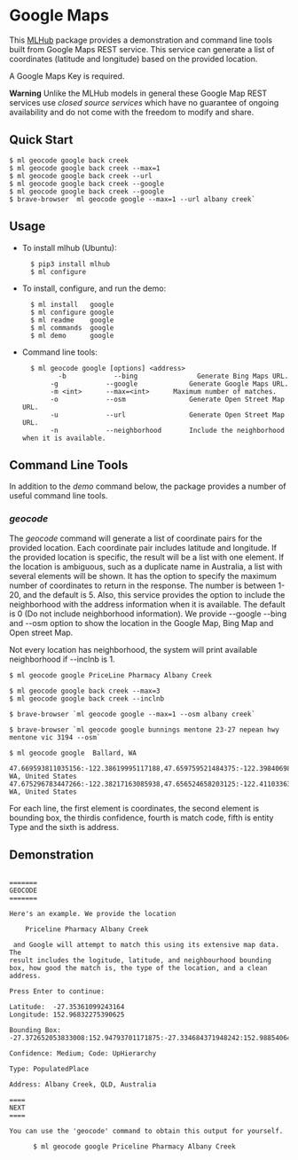 # Google Maps 

This [MLHub](https://mlhub.ai) package provides a demonstration and
command line tools built from Google Maps REST service. This service
can generate a list of coordinates (latitude and longitude) based on
the provided location.

A Google Maps Key is required.

**Warning** Unlike the MLHub models in general these Google Map REST
services use *closed source services* which have no guarantee of
ongoing availability and do not come with the freedom to modify and
share.

## Quick Start

```console
$ ml geocode google back creek
$ ml geocode google back creek --max=1
$ ml geocode google back creek --url
$ ml geocode google back creek --google
$ ml geocode google back creek --google
$ brave-browser `ml geocode google --max=1 --url albany creek`
```

## Usage

- To install mlhub (Ubuntu):

		$ pip3 install mlhub
		$ ml configure

- To install, configure, and run the demo:

		$ ml install   google
		$ ml configure google
		$ ml readme    google
		$ ml commands  google
		$ ml demo      google
		
- Command line tools:

		$ ml geocode google [options] <address>
		       -b            --bing               Generate Bing Maps URL.
			 -g            --google             Generate Google Maps URL.
			 -m <int>      --max=<int> 	    Maximum number of matches.
			 -o            --osm                Generate Open Street Map URL.
			 -u            --url                Generate Open Street Map URL.
			 -n            --neighborhood       Include the neighborhood when it is available.

## Command Line Tools

In addition to the *demo* command below, the package provides a number
of useful command line tools.

### *geocode*

The *geocode* command will generate a list of coordinate pairs for the provided
location. Each coordinate pair includes latitude and longitude. If the provided
location is specific, the result will be a list with one element. If the location
is ambiguous, such as a duplicate name in Australia, a list with several elements 
will be shown. It has the option to specify the maximum number of coordinates to 
return in the response. The number is between 1-20, and the default is 5. Also,
this service provides the option to include the neighborhood with the address
information when it is available. The default is 0 (Do not include neighborhood
information). We provide --google --bing and --osm option to show the location 
in the Google Map, Bing Map and Open street Map.

Not every location has neighborhood, the system will print available neighborhood if --inclnb 
is 1. 

```console
$ ml geocode google PriceLine Pharmacy Albany Creek

$ ml geocode google back creek --max=3
$ ml geocode google back creek --inclnb

$ brave-browser `ml geocode google --max=1 --osm albany creek`

$ brave-browser `ml geocode google bunnings mentone 23-27 nepean hwy mentone vic 3194 --osm`

```

```console
$ ml geocode google  Ballard, WA

47.669593811035156:-122.38619995117188,47.659759521484375:-122.39840698242188:47.67599868774414:-122.3759994506836,High,Ambiguous,Neighborhood,Ballard, WA, United States
47.675296783447266:-122.38217163085938,47.656524658203125:-122.4110336303711:47.697792053222656:-122.36068725585938,Medium,Ambiguous,Neighborhood,Ballard, WA, United States
```
For each line, the first element is coordinates, the second element is bounding
box, the thirdis confidence, fourth is match code, fifth is entity Type and the 
sixth is address.

## Demonstration
```console

=======
GEOCODE
=======

Here's an example. We provide the location

    Priceline Pharmacy Albany Creek

 and Google will attempt to match this using its extensive map data. The
result includes the logitude, latitude, and neighbourhood bounding
box, how good the match is, the type of the location, and a clean
address.

Press Enter to continue: 

Latitude:  -27.35361099243164
Longitude: 152.96832275390625

Bounding Box: -27.372652053833008:152.94793701171875:-27.334684371948242:152.98854064941406

Confidence: Medium; Code: UpHierarchy

Type: PopulatedPlace

Address: Albany Creek, QLD, Australia

====
NEXT
====

You can use the 'geocode' command to obtain this output for yourself.

      $ ml geocode google Priceline Pharmacy Albany Creek


```
